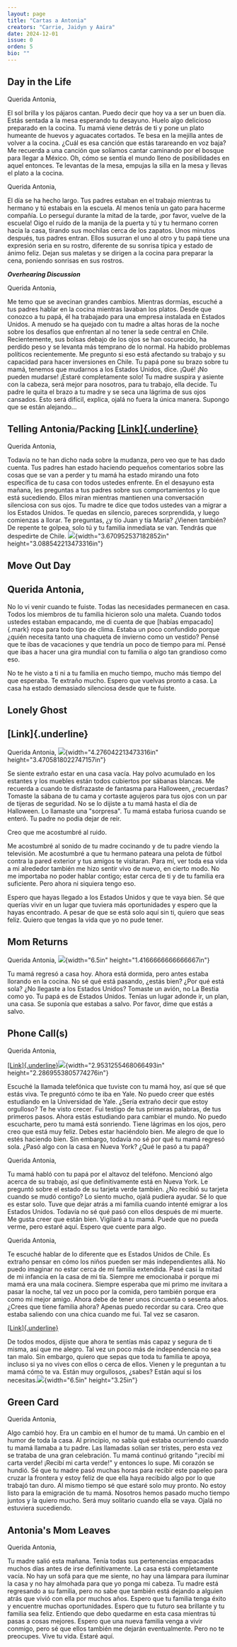 ```yaml
---
layout: page
title: "Cartas a Antonia"
creators: "Carrie, Jaidyn y Aaira"
date: 2024-12-01
issue: 0
orden: 5
bio: ""
---
```


## **Day in the Life**

Querida Antonia,

El sol brilla y los pájaros cantan. Puedo decir que hoy va a ser un buen
día. Estás sentada a la mesa esperando tu desayuno. Huelo algo delicioso
preparado en la cocina. Tu mamá viene detrás de ti y pone un plato
humeante de huevos y aguacates cortados. Te besa en la mejilla antes de
volver a la cocina. ¿Cuál es esa canción que estás tarareando en voz
baja? Me recuerda a una canción que solíamos cantar caminando por el
bosque para llegar a México. Oh, cómo se sentía el mundo lleno de
posibilidades en aquel entonces. Te levantas de la mesa, empujas la
silla en la mesa y llevas el plato a la cocina.

Querida Antonia,

El día se ha hecho largo. Tus padres estaban en el trabajo mientras tu
hermano y tú estabais en la escuela. Al menos tenía un gato para hacerme
compañía. Lo perseguí durante la mitad de la tarde, ¡por favor, vuelve
de la escuela! Oigo el ruido de la manija de la puerta y tú y tu hermano
corren hacia la casa, tirando sus mochilas cerca de los zapatos. Unos
minutos después, tus padres entran. Ellos susurran el uno al otro y tu
papá tiene una expresión seria en su rostro, diferente de su sonrisa
típica y estado de ánimo feliz. Dejan sus maletas y se dirigen a la
cocina para preparar la cena, poniendo sonrisas en sus rostros.

**_Overhearing Discussion_**

Querida Antonia,

Me temo que se avecinan grandes cambios. Mientras dormías, escuché a tus
padres hablar en la cocina mientras lavaban los platos. Desde que
conozco a tu papá, él ha trabajado para una empresa instalada en Estados
Unidos. A menudo se ha quejado con tu madre a altas horas de la noche
sobre los desafíos que enfrentan al no tener la sede central en Chile.
Recientemente, sus bolsas debajo de los ojos se han oscurecido, ha
perdido peso y se levanta más temprano de lo normal. Ha habido problemas
políticos recientemente. Me pregunto si eso está afectando su trabajo y
su capacidad para hacer inversiones en Chile. Tu papá pone su brazo
sobre tu mamá, tenemos que mudarnos a los Estados Unidos, dice. ¡Qué!
¡No pueden mudarse! ¡Estaré completamente solo! Tu madre suspira y
asiente con la cabeza, será mejor para nosotros, para tu trabajo, ella
decide. Tu padre le quita el brazo a tu madre y se seca una lágrima de
sus ojos cansados. Esto será difícil, explica, ojalá no fuera la única
manera. Supongo que se están alejando...

##

##

##

##

## **Telling Antonia/Packing** [[Link]{.underline}](https://www.npr.org/sections/goatsandsoda/2017/12/23/572564038/see-dioramas-of-refugee-homes-each-re-created-in-an-old-fashioned-suitcase)

Querida Antonia,

Todavía no te han dicho nada sobre la mudanza, pero veo que te has dado
cuenta. Tus padres han estado haciendo pequeños comentarios sobre las
cosas que se van a perder y tu mamá ha estado mirando una foto
específica de tu casa con todos ustedes enfrente. En el desayuno esta
mañana, les preguntas a tus padres sobre sus comportamientos y lo que
está sucediendo. Ellos miran mientras mantienen una conversación
silenciosa con sus ojos. Tu madre te dice que todos ustedes van a migrar
a los Estados Unidos. Te quedas en silencio, pareces sorprendida, y
luego comienzas a llorar. Te preguntas, ¿y tío Juan y tía María? ¿Vienen
también? De repente te golpea, solo tú y tu familia inmediata se van.
Tendrás que despedirte de Chile.
![](media/image1.png){width="3.670952537182852in"
height="3.088542213473316in"}

## **Move Out Day**

## Querida Antonia,

No lo vi venir cuando te fuiste. Todas las necesidades permanecen en
casa. Todos los miembros de tu familia hicieron solo una maleta. Cuando
todos ustedes estaban empacando, me di cuenta de que [habías
empacado]{.mark} ropa para todo tipo de clima. Estaba un poco confundido
porque ¿quién necesita tanto una chaqueta de invierno como un vestido?
Pensé que te ibas de vacaciones y que tendría un poco de tiempo para mí.
Pensé que ibas a hacer una gira mundial con tu familia o algo tan
grandioso como eso.

No te he visto a ti ni a tu familia en mucho tiempo, mucho más tiempo
del que esperaba. Te extraño mucho. Espero que vuelvas pronto a casa. La
casa ha estado demasiado silenciosa desde que te fuiste.

##

## **Lonely Ghost**

## [Link]{.underline}

Querida Antonia, ![](media/image2.png){width="4.276042213473316in"
height="3.4705818022747157in"}

Se siente extraño estar en una casa vacía. Hay polvo acumulado en los
estantes y los muebles están todos cubiertos por sábanas blancas. Me
recuerda a cuando te disfrazaste de fantasma para Halloween, ¿recuerdas?
Tomaste la sábana de tu cama y cortaste agujeros para tus ojos con un
par de tijeras de seguridad. No se lo dijiste a tu mamá hasta el día de
Halloween. Lo llamaste una "sorpresa". Tu mamá estaba furiosa cuando se
enteró. Tu padre no podía dejar de reír.

Creo que me acostumbré al ruido.

Me acostumbré al sonido de tu madre cocinando y de tu padre viendo la
televisión. Me acostumbré a que tu hermano pateara una pelota de fútbol
contra la pared exterior y tus amigos te visitaran. Para mí, ver toda
esa vida a mi alrededor también me hizo sentir vivo de nuevo, en cierto
modo. No me importaba no poder hablar contigo; estar cerca de ti y de tu
familia era suficiente. Pero ahora ni siquiera tengo eso.

Espero que hayas llegado a los Estados Unidos y que te vaya bien. Sé que
querías vivir en un lugar que tuviera más oportunidades y espero que la
hayas encontrado. A pesar de que se está solo aquí sin ti, quiero que
seas feliz. Quiero que tengas la vida que yo no pude tener.

##

## **Mom Returns**

Querida Antonia, ![](media/image3.png){width="6.5in"
height="1.4166666666666667in"}

Tu mamá regresó a casa hoy. Ahora está dormida, pero antes estaba
llorando en la cocina. No sé qué está pasando, ¿estás bien? ¿Por qué
está sola? ¿No llegaste a los Estados Unidos? Tomaste un avión, no La
Bestia como yo. Tu papá es de Estados Unidos. Tenías un lugar adonde ir,
un plan, una casa. Se suponía que estabas a salvo. Por favor, dime que
estás a salvo.

##

## **Phone Call(s)**

Querida Antonia,

[[Link]{.underline}](https://raymondlogan.blogspot.com/2011/02/old-telephone.html)![](media/image4.png){width="2.9531255468066493in"
height="2.2869553805774276in"}

Escuché la llamada telefónica que tuviste con tu mamá hoy, así que sé
que estás viva. Te preguntó cómo te iba en Yale. No puedo creer que
estés estudiando en la Universidad de Yale. ¿Sería extraño decir que
estoy orgulloso? Te he visto crecer. Fui testigo de tus primeras
palabras, de tus primeros pasos. Ahora estás estudiando para cambiar el
mundo. No puedo escucharte, pero tu mamá está sonriendo. Tiene lágrimas
en los ojos, pero creo que está muy feliz. Debes estar haciéndolo bien.
Me alegro de que lo estés haciendo bien. Sin embargo, todavía no sé por
qué tu mamá regresó sola. ¿Pasó algo con la casa en Nueva York? ¿Qué le
pasó a tu papá?

Querida Antonia,

Tu mamá habló con tu papá por el altavoz del teléfono. Mencionó algo
acerca de su trabajo, así que definitivamente está en Nueva York. Le
preguntó sobre el estado de su tarjeta verde también. ¿No recibió su
tarjeta cuando se mudó contigo? Lo siento mucho, ojalá pudiera ayudar.
Sé lo que es estar solo. Tuve que dejar atrás a mi familia cuando
intenté emigrar a los Estados Unidos. Todavía no sé qué pasó con ellos
después de mi muerte. Me gusta creer que están bien. Vigilaré a tu mamá.
Puede que no pueda verme, pero estaré aquí. Espero que cuente para algo.

Querida Antonia,

Te escuché hablar de lo diferente que es Estados Unidos de Chile. Es
extraño pensar en cómo los niños pueden ser más independientes allá. No
puedo imaginar no estar cerca de mi familia extendida. Pasé casi la
mitad de mi infancia en la casa de mi tía. Siempre me emocionaba ir
porque mi mamá era una mala cocinera. Siempre esperaba que mi primo me
invitara a pasar la noche, tal vez un poco por la comida, pero también
porque era como mi mejor amigo. Ahora debe de tener unos cincuenta o
sesenta años. ¿Crees que tiene familia ahora? Apenas puedo recordar su
cara. Creo que estaba saliendo con una chica cuando me fui. Tal vez se
casaron.

[[Link]{.underline}](https://www.aclu.org/news/immigrants-rights/family-separation-two-years-after-ms-l)

De todos modos, dijiste que ahora te sentías más capaz y segura de ti
misma, así que me alegro. Tal vez un poco más de independencia no sea
tan malo. Sin embargo, quiero que sepas que toda tu familia te apoya,
incluso si ya no vives con ellos o cerca de ellos. Vienen y le preguntan
a tu mamá cómo te va. Están muy orgullosos, ¿sabes? Están aquí si los
necesitas.![](media/image5.png){width="6.5in" height="3.25in"}

## **Green Card**

Querida Antonia,

Algo cambió hoy. Era un cambio en el humor de tu mamá. Un cambio en el
humor de toda la casa. Al principio, no sabía qué estaba ocurriendo
cuando tu mamá llamaba a tu padre. Las llamadas solían ser tristes, pero
esta vez se trataba de una gran celebración. Tu mamá continuó gritando
"¡recibí mi carta verde! ¡Recibí mi carta verde!" y entonces lo supe. Mi
corazón se hundió. Sé que tu madre pasó muchas horas para recibir este
papeleo para cruzar la frontera y estoy feliz de que ella haya recibido
algo por lo que trabajó tan duro. Al mismo tiempo sé que estaré solo muy
pronto. No estoy listo para la emigración de tu mamá. Nosotros hemos
pasado mucho tiempo juntos y la quiero mucho. Será muy solitario cuando
ella se vaya. Ojalá no estuviera sucediendo.

##

## **Antonia's Mom Leaves**

Querida Antonia,

Tu madre salió esta mañana. Tenía todas sus pertenencias empacadas
muchos días antes de irse definitivamente. La casa está completamente
vacía. No hay un sofá para que me siente, no hay una lámpara para
iluminar la casa y no hay almohada para que yo ponga mi cabeza. Tu madre
está regresando a su familia, pero no sabe que también está dejando a
alguien atrás que vivió con ella por muchos años. Espero que tu familia
tenga éxito y encuentre muchas oportunidades. Espero que tu futuro sea
brillante y tu familia sea feliz. Entiendo que debo quedarme en esta
casa mientras tú pasas a cosas mejores. Espero que una nueva familia
venga a vivir conmigo, pero sé que ellos también me dejarán
eventualmente. Pero no te preocupes. Vive tu vida. Estaré aquí.
